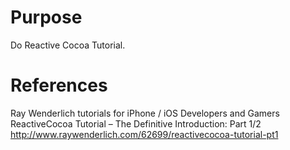 # Purpose
Do Reactive Cocoa Tutorial.

# References
Ray Wenderlich tutorials for iPhone / iOS Developers and Gamers
ReactiveCocoa Tutorial – The Definitive Introduction: Part 1/2
http://www.raywenderlich.com/62699/reactivecocoa-tutorial-pt1
